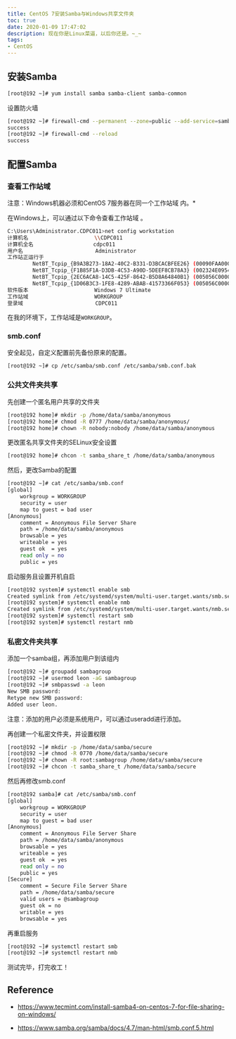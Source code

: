 ```yaml
---
title: CentOS 7安装Samba与Windows共享文件夹
toc: true
date: 2020-01-09 17:47:02
description: 现在你是Linux菜逼，以后你还是。~_~
tags:
- CentOS
---
```


## 安装Samba

```bash
[root@192 ~]# yum install samba samba-client samba-common
```

设置防火墙

```bash
[root@192 ~]# firewall-cmd --permanent --zone=public --add-service=samba
success
[root@192 ~]# firewall-cmd --reload
success
```

## 配置Samba

### 查看工作站域

注意：Windows机器必须和CentOS 7服务器在同一个工作站域 内。*

在Windows上，可以通过以下命令查看工作站域 。

```bash
C:\Users\Administrator.CDPC011>net config workstation
计算机名                     \\CDPC011
计算机全名                   cdpc011
用户名                       Administrator
工作站正运行于
        NetBT_Tcpip_{B9A3B273-18A2-40C2-B331-D3BCACBFEE26} (00090FAA0001)
        NetBT_Tcpip_{F1B85F1A-D3DB-4C53-A90D-5DEEF8CB78A3} (002324E0954E)
        NetBT_Tcpip_{2EC6ACA8-14C5-425F-8642-B5D8A64840B1} (005056C00001)
        NetBT_Tcpip_{1D06B3C3-1FE8-4289-ABAB-41573366F053} (005056C00008)
软件版本                     Windows 7 Ultimate
工作站域                     WORKGROUP
登录域                       CDPC011
```

在我的环境下，工作站域是`WORKGROUP`。

### smb.conf

安全起见，自定义配置前先备份原来的配置。

```bash
[root@192 ~]# cp /etc/samba/smb.conf /etc/samba/smb.conf.bak
```

### 公共文件夹共享

先创建一个匿名用户共享的文件夹

```bash
[root@192 home]# mkdir -p /home/data/samba/anonymous
[root@192 home]# chmod -R 0777 /home/data/samba/anonymous/
[root@192 home]# chown -R nobody:nobody /home/data/samba/anonymous
```

更改匿名共享文件夹的SELinux安全设置

```bash
[root@192 home]# chcon -t samba_share_t /home/data/samba/anonymous
```

然后，更改Samba的配置

```bash
[root@192 ~]# cat /etc/samba/smb.conf
[global]
	workgroup = WORKGROUP
	security = user
	map to guest = bad user
[Anonymous]
	comment = Anonymous File Server Share
	path = /home/data/samba/anonymous
	browsable = yes
	writeable = yes
	guest ok  = yes
	read only = no
	public = yes
```

启动服务且设置开机自启

```bash
[root@192 system]# systemctl enable smb
Created symlink from /etc/systemd/system/multi-user.target.wants/smb.service to /usr/lib/systemd/system/smb.service.
[root@192 system]# systemctl enable nmb
Created symlink from /etc/systemd/system/multi-user.target.wants/nmb.service to /usr/lib/systemd/system/nmb.service.
[root@192 system]# systemctl restart smb
[root@192 system]# systemctl restart nmb
```

### 私密文件夹共享

添加一个samba组，再添加用户到该组内

```bash
[root@192 ~]# groupadd sambagroup
[root@192 ~]# usermod leon -aG sambagroup
[root@192 ~]# smbpasswd -a leon
New SMB password:
Retype new SMB password:
Added user leon.
```

注意：添加的用户必须是系统用户，可以通过useradd进行添加。

再创建一个私密文件夹，并设置权限

```bash
[root@192 ~]# mkdir -p /home/data/samba/secure
[root@192 ~]# chmod -R 0770 /home/data/samba/secure
[root@192 ~]# chown -R root:sambagroup /home/data/samba/secure
[root@192 ~]# chcon -t samba_share_t /home/data/samba/secure
```

然后再修改smb.conf

```bash
[root@192 samba]# cat /etc/samba/smb.conf
[global]
	workgroup = WORKGROUP
	security = user
	map to guest = bad user
[Anonymous]
	comment = Anonymous File Server Share
	path = /home/data/samba/anonymous
	browsable = yes
	writeable = yes
	guest ok  = yes
	read only = no
	public = yes
[Secure]
	comment = Secure File Server Share
	path = /home/data/samba/secure
	valid users = @sambagroup
	guest ok = no
	writable = yes
	browsable = yes
```

再重启服务

```bash
[root@192 ~]# systemctl restart smb
[root@192 ~]# systemctl restart nmb
```

测试完毕，打完收工！

## Reference

-  https://www.tecmint.com/install-samba4-on-centos-7-for-file-sharing-on-windows/ 

-  https://www.samba.org/samba/docs/4.7/man-html/smb.conf.5.html 

